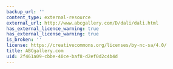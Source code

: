 ```yaml
---
backup_url: ''
content_type: external-resource
external_url: http://www.abcgallery.com/D/dali/dali.html
has_external_licence_warning: true
has_external_license_warning: true
is_broken: ''
license: https://creativecommons.org/licenses/by-nc-sa/4.0/
title: ABCgallery.com
uid: 2f461a09-cbbe-40ce-baf8-d2ef0d2c4b4d
---
```

